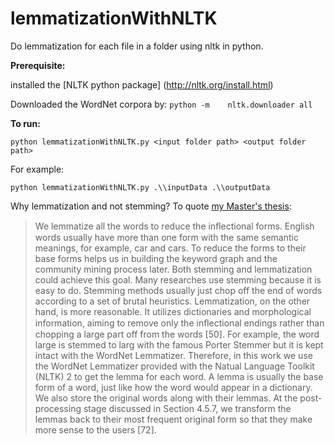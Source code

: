 lemmatizationWithNLTK
=====================

Do lemmatization for each file in a folder using nltk in python.

<b>Prerequisite: </b>

installed the [NLTK python package] (http://nltk.org/install.html)

Downloaded the WordNet corpora by: `python -m    nltk.downloader all`


<b>To run:</b>

`python lemmatizationWithNLTK.py <input folder path> <output folder path>`

For example:

`python lemmatizationWithNLTK.py .\\inputData .\\outputData`

Why lemmatization and not stemming?
To quote [my Master's thesis](https://www.google.ca/url?sa=t&rct=j&q=&esrc=s&source=web&cd=1&ved=0CDAQFjAA&url=http%3A%2F%2Fera.library.ualberta.ca%2Fpublic%2Fdatastream%2Fget%2Fuuid%3Aeb31a8b0-d7de-4042-8d36-e2bc8612ee60%2FDS1&ei=ktCoUcrDJamViAK0yoAQ&usg=AFQjCNGRDDSj7Cke-yuOhkrfHmW9-f6kBg&sig2=tWZqTJ3xPXDOLqWMy9hgOA&bvm=bv.47244034,d.cGE&cad=rjt):

> We lemmatize all the words to reduce the inﬂectional forms. English words usually have more than one form with the same semantic meanings, for example, car and cars. To reduce the forms to their base forms helps us in building the keyword graph and the community mining process later. Both stemming and lemmatization could achieve this goal. Many researches use stemming because it is easy to do. Stemming methods usually just chop off the end of words according to a set of brutal heuristics. Lemmatization, on the other hand, is more reasonable. It utilizes dictionaries and morphological information, aiming to remove only the inﬂectional endings rather than chopping a large part off from the words [50]. For example, the word large is stemmed to larg with the famous Porter Stemmer but it is kept intact with the WordNet Lemmatizer. Therefore, in this work we use the WordNet Lemmatizer provided with the Natual Language Toolkit (NLTK) 2 to get the lemma for each word. A lemma is usually the base form of a word, just like how the word would appear in a dictionary. We also store the original words along with their lemmas. At the post-processing stage discussed in Section 4.5.7, we transform the lemmas back to their most frequent original form so that they make more sense to the users [72].
